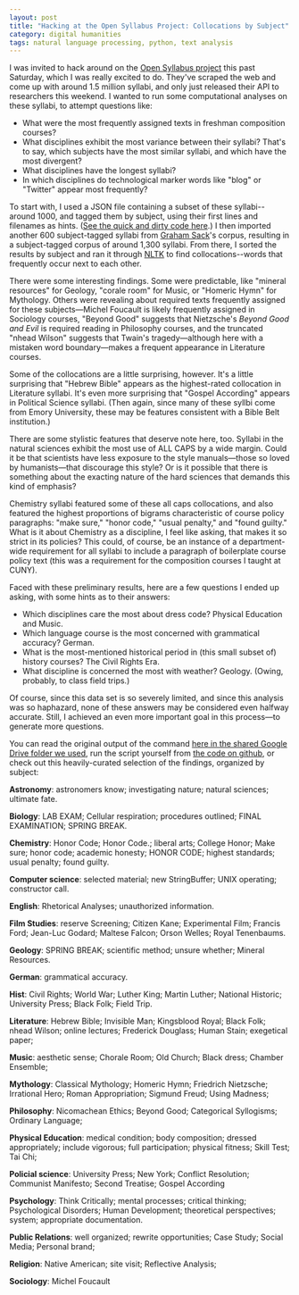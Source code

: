 ```yaml
---
layout: post
title: "Hacking at the Open Syllabus Project: Collocations by Subject"
category: digital humanities
tags: natural language processing, python, text analysis
---
```


I was invited to hack around on the [Open Syllabus project](http://opensyllabusproject.org/) this past Saturday, which I was really excited to do. They've scraped the web and come up with around 1.5 million syllabi, and only just released their API to researchers this weekend. I wanted to run some computational analyses on these syllabi, to attempt questions like:

 * What were the most frequently assigned texts in freshman composition courses?
 * What disciplines exhibit the most variance between their syllabi? That's to say, which subjects have the most similar syllabi, and which have the most divergent?
 * What disciplines have the longest syllabi?
 * In which disciplines do technological marker words like "blog" or "Twitter" appear most frequently?

To start with, I used a JSON file containing a subset of these syllabi--around 1000, and tagged them by subject, using their first lines and filenames as hints. ([See the quick and dirty code here](https://github.com/JonathanReeve/opensyllabus/blob/master/nltk_experiments/syl-data.py).) I then imported another 600 subject-tagged syllabi from [Graham Sack](https://github.com/grahamsack)'s corpus, resulting in a subject-tagged corpus of around 1,300 syllabi. From there, I sorted the results by subject and ran it through [NLTK](http://www.nltk.org) to find collocations--words that frequently occur next to each other.

There were some interesting findings. Some were predictable, like "mineral resources" for Geology, "corale room" for Music, or "Homeric Hymn" for Mythology. Others were revealing about required texts frequently assigned for these subjects—Michel Foucault is likely frequently assigned in Sociology courses, "Beyond Good" suggests that Nietzsche's _Beyond Good and Evil_ is required reading in Philosophy courses, and the truncated "nhead Wilson" suggests that Twain's tragedy—although here with a mistaken word boundary—makes a frequent appearance in Literature courses.

Some of the collocations are a little surprising, however. It's a little surprising that "Hebrew Bible" appears as the highest-rated collocation in Literature syllabi. It's even more surprising that "Gospel According" appears in Political Science syllabi. (Then again, since many of these syllbi come from Emory University, these may be features consistent with a Bible Belt institution.)

There are some stylistic features that deserve note here, too. Syllabi in the natural sciences exhibit the most use of ALL CAPS by a wide margin. Could it be that scientists have less exposure to the style manuals—those so loved by humanists—that discourage this style? Or is it possible that there is something about the exacting nature of the hard sciences that demands this kind of emphasis?

Chemistry syllabi featured some of these all caps collocations, and also featured the highest proportions of bigrams characteristic of course policy paragraphs: "make sure," "honor code," "usual penalty," and "found guilty." What is it about Chemistry as a discipline, I feel like asking, that makes it so strict in its policies? This could, of course, be an instance of a department-wide requirement for all syllabi to include a paragraph of boilerplate course policy text (this was a requirement for the composition courses I taught at CUNY).

Faced with these preliminary results, here are a few questions I ended up asking, with some hints as to their answers:

 * Which disciplines care the most about dress code? Physical Education and Music.
 * Which language course is the most concerned with grammatical accuracy? German.
 * What is the most-mentioned historical period in (this small subset of) history courses? The Civil Rights Era.
 * What discipline is concerned the most with weather? Geology. (Owing, probably, to class field trips.)

Of course, since this data set is so severely limited, and since this analysis was so haphazard, none of these answers may be considered even halfway accurate. Still, I achieved an even more important goal in this process—to generate more questions.

You can read the original output of the command [here in the shared Google Drive folder we used](https://drive.google.com/?authuser=0#folders/0B7WRJQdqro24eHgxVXA2YUdlM1U), run the script yourself from [the code on github](https://github.com/JonathanReeve/opensyllabus/tree/master/nltk_experiments), or check out this heavily-curated selection of the findings, organized by subject:

**Astronomy**: astronomers know; investigating nature; natural sciences; ultimate fate.

**Biology**: LAB EXAM; Cellular respiration; procedures outlined; FINAL EXAMINATION; SPRING BREAK.

**Chemistry**: Honor Code; Honor Code.; liberal arts; College Honor; Make sure; honor code; academic honesty; HONOR CODE; highest standards; usual penalty; found guilty.

**Computer science**: selected material; new StringBuffer; UNIX operating; constructor call.

**English**: Rhetorical Analyses; unauthorized information.

**Film Studies**: reserve Screening; Citizen Kane; Experimental Film; Francis Ford; Jean-Luc Godard; Maltese Falcon; Orson Welles; Royal Tenenbaums.

**Geology**: SPRING BREAK; scientific method; unsure whether; Mineral Resources.

**German**: grammatical accuracy.

**Hist**: Civil Rights; World War; Luther King; Martin Luther; National Historic; University Press; Black Folk; Field Trip.

**Literature**: Hebrew Bible; Invisible Man; Kingsblood Royal; Black Folk; nhead Wilson; online lectures; Frederick Douglass; Human Stain; exegetical paper;

**Music**: aesthetic sense; Chorale Room; Old Church; Black dress; Chamber Ensemble;

**Mythology**: Classical Mythology; Homeric Hymn; Friedrich Nietzsche; Irrational Hero; Roman Appropriation; Sigmund Freud; Using Madness;

**Philosophy**: Nicomachean Ethics; Beyond Good; Categorical Syllogisms; Ordinary Language;

**Physical Education**: medical condition; body composition; dressed appropriately; include vigorous; full participation; physical fitness; Skill Test; Tai Chi;

**Policial science**: University Press; New York; Conflict Resolution; Communist Manifesto; Second Treatise; Gospel According

**Psychology**: Think Critically; mental processes; critical thinking; Psychological Disorders; Human Development; theoretical perspectives; system; appropriate documentation.

**Public Relations**: well organized; rewrite opportunities; Case Study; Social Media; Personal brand;

**Religion**: Native American; site visit; Reflective Analysis;

**Sociology**: Michel Foucault
